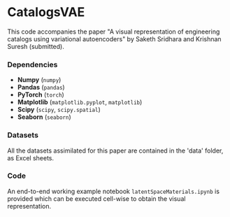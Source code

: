 # CatalogsVAE
This code accompanies the paper "A visual representation of engineering catalogs using variational autoencoders" by Saketh Sridhara and Krishnan Suresh (submitted).

### Dependencies

- **Numpy** (`numpy`)
- **Pandas** (`pandas`)
- **PyTorch** (`torch`)
- **Matplotlib** (`matplotlib.pyplot`, `matplotlib`)
- **Scipy** (`scipy`, `scipy.spatial`)
- **Seaborn** (`seaborn`)

### Datasets

All the datasets assimilated for this paper are contained in the 'data' folder, as Excel sheets. 

### Code

An end-to-end working example notebook `latentSpaceMaterials.ipynb` is provided which can be executed cell-wise to obtain the visual representation.
